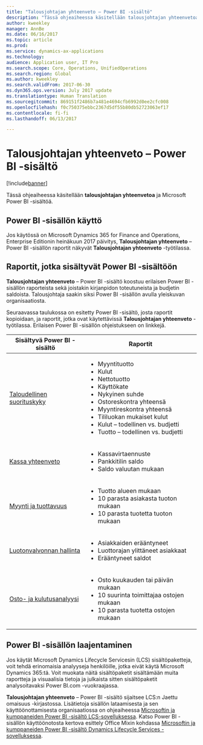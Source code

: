 ```yaml
---
title: "Talousjohtajan yhteenveto – Power BI -sisältö"
description: "Tässä ohjeaiheessa käsitellään talousjohtajan yhteenvetoa ja Microsoft Power BI -sisältöä."
author: kweekley
manager: AnnBe
ms.date: 06/16/2017
ms.topic: article
ms.prod: 
ms.service: dynamics-ax-applications
ms.technology: 
audience: Application user, IT Pro
ms.search.scope: Core, Operations, UnifiedOperations
ms.search.region: Global
ms.author: kweekley
ms.search.validFrom: 2017-06-30
ms.dyn365.ops.version: July 2017 update
ms.translationtype: Human Translation
ms.sourcegitcommit: 869151f2486b7a481e4694cfb6992d0ee2cfc008
ms.openlocfilehash: f0c750375ebbc2367d5df55b80db52723063ef17
ms.contentlocale: fi-fi
ms.lasthandoff: 06/13/2017

---
```


# Talousjohtajan yhteenveto – Power BI -sisältö
<a id="cfo-overview-power-bi-content" class="xliff"></a>

[!include[banner](../includes/banner.md)]


Tässä ohjeaiheessa käsitellään **talousjohtajan yhteenvetoa** ja Microsoft Power BI -sisältöä. 

## Power BI -sisällön käyttö
<a id="accessing-the-power-bi-content" class="xliff"></a>

Jos käytössä on Microsoft Dynamics 365 for Finance and Operations, Enterprise Editionin heinäkuun 2017 päivitys, **Talousjohtajan yhteenveto** – Power BI -sisällön raportit näkyvät **Talousjohtajan yhteenveto** -työtilassa.

## Raportit, jotka sisältyvät Power BI -sisältöön
<a id="reports-that-are-included-in-the-power-bi-content" class="xliff"></a>
**Talousjohtajan yhteenveto** – Power BI -sisältö koostuu erilaisen Power BI -sisällön raporteista sekä joistakin kirjanpidon toteutuneista ja budjetin saldoista. Talousjohtaja saakin siksi Power BI -sisällön avulla yleiskuvan organisaatiosta.

Seuraavassa taulukossa on esitetty Power BI -sisältö, josta raportit kopioidaan, ja raportit, jotka ovat käytettävissä **Talousjohtajan yhteenveto** -työtilassa. Erilaisen Power BI -sisällön ohjeistukseen on linkkejä.

| Sisältyvä Power BI -sisältö     | Raportit |
|---------------------------------------|---------|
| [Taloudellinen suorituskyky](financial-performance-power-bi-content-pack.md) | <ul><li>Myyntituotto</li><li>Kulut</li><li>Nettotuotto</li><li>Käyttökate</li><li>Nykyinen suhde</li><li>Ostoreskontra yhteensä</li><li>Myyntireskontra yhteensä</li><li>Tililuokan mukaiset kulut</li><li>Kulut – todellinen vs. budjetti</li><li>Tuotto – todellinen vs. budjetti</li></ul> |
| [Kassa yhteenveto](/dynamics365/unified-operations/financials/cash-bank-management/Cash-Overview-Power-BI-content) | <ul><li>Kassavirtaennuste</li><li>Pankkitilin saldo</li><li>Saldo valuutan mukaan</li></ul> |
| [Myynti ja tuottavuus](sales-profitability-performance-content-pack.md) | <ul><li>Tuotto alueen mukaan</li><li>10 parasta asiakasta tuoton mukaan</li><li>10 parasta tuotetta tuoton mukaan</li></ul> |
| [Luotonvalvonnan hallinta](/dynamics365/unified-operations/financials/accounts-receivable/credit-collections-power-bi) | <ul><li>Asiakkaiden erääntyneet</li><li>Luottorajan ylittäneet asiakkaat</li><li>Erääntyneet saldot</li></ul> |
| [Osto- ja kulutusanalyysi](/dynamics365/unified-operations/financials/accounts-receivable/credit-collections-power-bi) | <ul><li>Osto kuukauden tai päivän mukaan</li><li>10 suurinta toimittajaa ostojen mukaan</li><li>10 parasta tuotetta ostojen mukaan</li></ul> |

## Power BI -sisällön laajentaminen
<a id="extending-the-power-bi-content" class="xliff"></a>
Jos käytät Microsoft Dynamics Lifecycle Servicesin (LCS) sisältöpaketteja, voit tehdä erinomaisia analyyseja henkilöille, jotka eivät käytä Microsoft Dynamics 365:tä. Voit muokata näitä sisältöpaketit sisältämään muita raportteja ja visuaalisia tietoja ja julkaista sitten sisältöpaketit analysoitavaksi Power BI.com -vuokraajassa.

**Talousjohtajan yhteenveto** – Power BI -sisältö sijaitsee LCS:n Jaettu omaisuus -kirjastossa. Lisätietoja sisällön lataamisesta ja sen käyttöönottamisesta organisaatiossa on ohjeaiheessa [Microsoftin ja kumppaneiden Power BI -sisältö LCS-sovelluksessa](/dynamics365/unified-operations/dev-itpro/analytics/power-bi-content-microsoft-partners). Katso Power BI -sisällön käyttöönotosta kertova esittely Office Mixin kohdassa [Microsoftin ja kumppaneiden Power BI -sisältö Dynamics Lifecycle Services -sovelluksessa](https://mix.office.com/watch/9puyb1b2xs1w).

